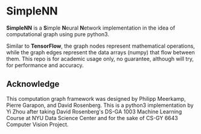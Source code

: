 # SimpleNN

**SimpleNN** is a **S**imple **N**eural **N**etwork implementation in the idea 
of computational graph using pure python3. 

Similar to **TensorFlow**, the graph nodes represent mathematical operations, while 
the graph edges represent the data arrays (numpy) that flow between them. This repo 
is for academic usage only, no guarantee, although will try, for performance and accuracy.


## Acknowledge 
This computation graph framework was designed by
Philipp Meerkamp, Pierre Garapon, and David Rosenberg. This is a python3 implementation
by Yi Zhou after taking David Rosenberg's DS-GA 1003 Machine Learning Course at NYU Data
Science Center and for the sake of CS-GY 6643 Computer Vision Project.
